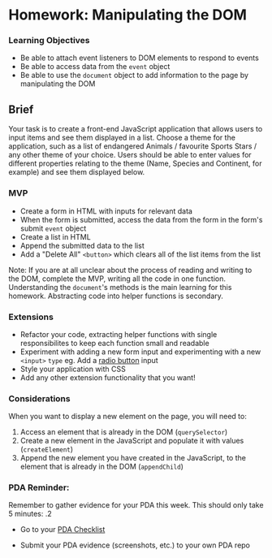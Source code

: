 # Homework: Manipulating the DOM

### Learning Objectives

- Be able to attach event listeners to DOM elements to respond to events
- Be able to access data from the `event` object
- Be able to use the `document` object to add information to the page by manipulating the DOM

## Brief

Your task is to create a front-end JavaScript application that allows users to input items and see them displayed in a list. Choose a theme for the application, such as a list of endangered Animals / favourite Sports Stars / any other theme of your choice. Users should be able to enter values for different properties relating to the theme (Name, Species and Continent, for example) and see them displayed below.

### MVP

- Create a form in HTML with inputs for relevant data
- When the form is submitted, access the data from the form in the form's submit `event` object
- Create a list in HTML
- Append the submitted data to the list
- Add a "Delete All" `<button>` which clears all of the list items from the list

Note: If you are at all unclear about the process of reading and writing to the DOM, complete the MVP, writing all the code in one function. Understanding the `document`'s methods is the main learning for this homework. Abstracting code into helper functions is secondary.

### Extensions

- Refactor your code, extracting helper functions with single responsibilites to keep each function small and readable
- Experiment with adding a new form input and experimenting with a new `<input>` `type` eg. Add a [radio button](https://developer.mozilla.org/en-US/docs/Web/HTML/Element/input/radio) input
- Style your application with CSS
- Add any other extension functionality that you want!

### Considerations

When you want to display a new element on the page, you will need to:

1. Access an element that is already in the DOM (`querySelector`)
2. Create a new element in the JavaScript and populate it with values (`createElement`)
3. Append the new element you have created in the JavaScript, to the element that is already in the DOM (`appendChild`)

### PDA Reminder:

Remember to gather evidence for your PDA this week. This should only take 5 minutes:
.2
- Go to your [PDA Checklist](https://github.com/codeclan/pda/tree/master/Evidence%20Gathering%20Portfolio)

- Submit your PDA evidence (screenshots, etc.) to your own PDA repo
